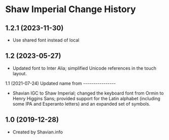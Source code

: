 Shaw Imperial Change History
====================

1.2.1 (2023-11-30)
----------------
* Use shared font instead of local

1.2 (2023-05-27)
----------------
* Updated font to Inter Alia; simplified Unicode references in the touch layout.

1.1 (2021-07-24) Updated name from ----------------
* Shavian IGC to Shaw Imperial; changed the keyboard font from Ormin to Henry Higgins Sans; provided support for the Latin alphabet (including some IPA and Esperanto letters) and an expanded set of symbols.

1.0 (2019-12-28)
----------------
* Created by Shavian.info
